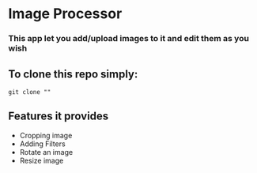 # Image Processor

### This app let you add/upload images to it and edit them as you wish

## To clone this repo simply:
```
git clone ""
```

## Features it provides
- Cropping image
- Adding Filters
- Rotate an image
- Resize image

